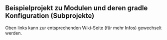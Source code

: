 ## Beispielprojekt zu Modulen und deren gradle Konfiguration (Subprojekte)

Oben links kann zur entsprechenden Wiki-Seite (für mehr Infos) gewechselt werden.